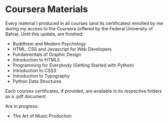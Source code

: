 # Coursera Materials

Every material I produced in all courses (and its certificates) enrolled by me during my access to the Coursera (offered by the Federal University of Bahia). Until this update, are finished:

- Buddhism and Modern Psychology
- HTML, CSS and Javascript for Web Developers
- Fundamentals of Graphic Design
- Introduction to HTML5
- Programming for Everybody (Getting Started with Python)
- Introduction to CSS3
- Introduction to Typography
- Python Data Structures

Each courses certificates, if provided, are available in its respective folders as a .pdf document

Are in progress:

- The Art of Music Production
